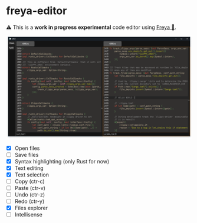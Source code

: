 # freya-editor 

⚠️ This is a **work in progress experimental** code editor using [Freya 🦀](https://github.com/marc2332/freya).

![Demo](./demo.png)

- [x] Open files
- [ ] Save files
- [x] Syntax highlighting (only Rust for now)
- [x] Text editing
- [x] Text selection
- [ ] Copy (ctr-c)
- [ ] Paste (ctr-v)
- [ ] Undo (ctr-z)
- [ ] Redo (ctr-y)
- [x] Files explorer
- [ ] Intellisense